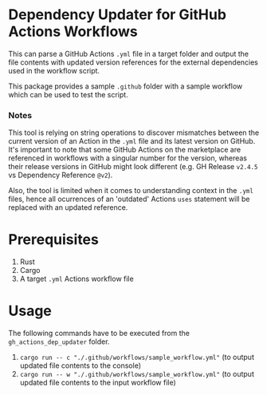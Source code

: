 # Dependency Updater for GitHub Actions Workflows
This can parse a GitHub Actions `.yml` file in a target folder 
and output the file contents with updated version references for the external dependencies used in the workflow script.

This package provides a sample `.github` folder with a sample workflow which can be used to test the script.

### Notes 
This tool is relying on string operations to discover mismatches between the current version of an Action in the `.yml` file and its latest version on GitHub. It's important to note that some GitHub Actions on the marketplace are referenced in workflows with a singular number for the version, whereas their release versions in GitHub might look different (e.g. GH Release `v2.4.5` vs Dependency Reference `@v2`).

Also, the tool is limited when it comes to understanding context in the `.yml` files, hence all ocurrences of an 'outdated' Actions `uses` statement will be replaced with an updated reference.

# Prerequisites
1. Rust
2. Cargo
3. A target `.yml` Actions workflow file

# Usage

The following commands have to be executed from the `gh_actions_dep_updater` folder.

1. `cargo run -- c "./.github/workflows/sample_workflow.yml"` (to output updated file contents to the console)
2. `cargo run -- w "./.github/workflows/sample_workflow.yml"` (to output updated file contents to the input workflow file)